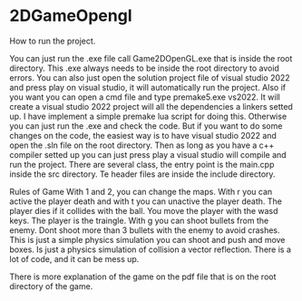 # 2DGameOpengl


How to run the project.

You can just run the .exe file call Game2DOpenGL.exe that is inside the root directory. This .exe always needs to be inside the root directory to avoid errors. 
You can also just open the solution project file of visual studio 2022 and press play on visual studio, it will automatically run the project. Also if you want you can open a cmd file and type premake5.exe vs2022. It will create a visual studio 2022 project
will all the dependencies a linkers setted up. I have implement a simple premake lua script for doing this.
Otherwise you can just run the .exe and check the code. But if you want to do some changes on the code, the easiest way is to have visual studio 2022 and open the .sln file on the root directory. Then as long as you
have a c++ compiler setted up you can just press play a visual studio will compile and run the project. 
There are several class, the entry point is the main.cpp inside the src directory. Te header files are inside the include directory.



Rules of Game
With 1 and 2, you can change the maps.
With r you can active the player death and with t you can unactive the player death. The player dies
if it collides with the ball.
You move the player with the wasd keys. The player is the traingle.
With g you can shoot bullets from the enemy. Dont shoot more than 3 bullets with the enemy to avoid crashes.
This is just a simple physics simulation you can shoot and push and move boxes. Is just a physics
simulation of collision a vector reflection. There is a lot of code, and it can be mess up.

There is more explanation of the game on the pdf file that is on the root directory of the game.
